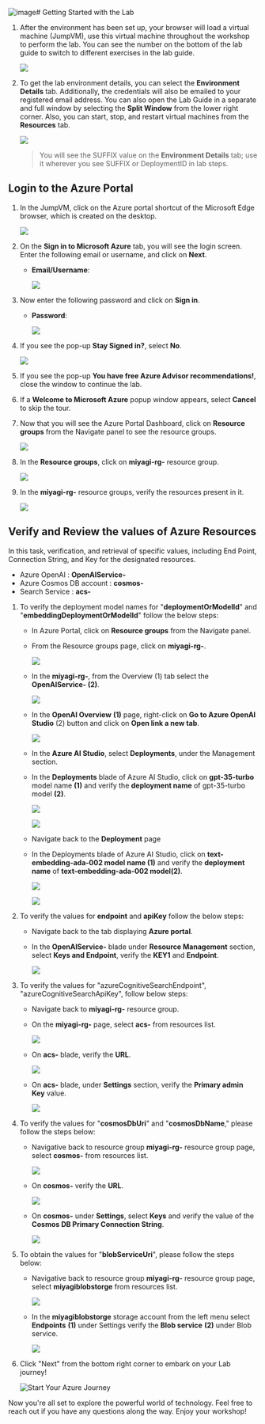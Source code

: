 ![image](https://github.com/shahanakattil/miyagi/assets/69720936/50620641-eeb1-4c75-a68c-abab726906d7)# Getting Started with the Lab

1. After the environment has been set up, your browser will load a virtual machine (JumpVM), use this virtual machine throughout the workshop to perform the lab. You can see the number on the bottom of the lab guide to switch to different exercises in the lab guide.

   ![](./Media/gettingstartedpagenew1.png)
 
1. To get the lab environment details, you can select the **Environment Details** tab. Additionally, the credentials will also be emailed to your registered email address. You can also open the Lab Guide in a separate and full window by selecting the **Split Window** from the lower right corner. Also, you can start, stop, and restart virtual machines from the **Resources** tab.

    ![](./Media/gettingstartedpagenew22.png.png)
   
   > You will see the SUFFIX value on the **Environment Details** tab; use it wherever you see SUFFIX or DeploymentID in lab steps.
 
## Login to the Azure Portal

1. In the JumpVM, click on the Azure portal shortcut of the Microsoft Edge browser, which is created on the desktop.

   ![](./Media/gettingstartpage3.png)

1. On the **Sign in to Microsoft Azure** tab, you will see the login screen. Enter the following email or username, and click on **Next**. 

   * **Email/Username**: **<inject key="AzureAdUserEmail"></inject>**

     ![](./Media/img4.png)
     
1. Now enter the following password and click on **Sign in**.
   
   * **Password**: **<inject key="AzureAdUserPassword"></inject>**

     ![](./Media/img5.png)
   
1. If you see the pop-up **Stay Signed in?**, select **No**.

      ![](./Media/img7.png)

1. If you see the pop-up **You have free Azure Advisor recommendations!**, close the window to continue the lab.

1. If a **Welcome to Microsoft Azure** popup window appears, select **Cancel** to skip the tour.
   
1. Now that you will see the Azure Portal Dashboard, click on **Resource groups** from the Navigate panel to see the resource groups.

   ![](./Media/img10.png)

1. In the **Resource groups**, click on **miyagi-rg-<inject key="DeploymentID" enableCopy="false"/>** resource group.

   ![](./Media/resource-group.png)

1. In the **miyagi-rg-<inject key="DeploymentID" enableCopy="false"/>** resource groups, verify the resources present in it.

   ![](./Media/rgname.png)

## Verify and Review the values of Azure Resources 

In this task, verification, and retrieval of specific values, including End Point, Connection String, and Key for the designated resources.

   - Azure OpenAI : **OpenAIService-<inject key="DeploymentID" enableCopy="false"/>** 
   - Azure Cosmos DB account : **cosmos-<inject key="DeploymentID" enableCopy="false"/>**
   - Search Service : **acs-<inject key="DeploymentID" enableCopy="false"/>**

1. To verify the deployment model names for "**deploymentOrModelId**" and "**embeddingDeploymentOrModelId**" follow the below steps:
   
      - In Azure Portal, click on **Resource groups** from the Navigate panel.

      - From the Resource groups page, click on **miyagi-rg-<inject key="DeploymentID" enableCopy="false"/>**.

         ![](./Media/image-rg-1.png)

      - In the **miyagi-rg-<inject key="DeploymentID" enableCopy="false"/>**, from the Overview (1) tab select the **OpenAIService-<inject key="DeploymentID" enableCopy="false"/> (2)**.

        ![](./Media/image-rg-2.png)

      - In the **OpenAI Overview** **(1)** page, right-click on **Go to Azure OpenAI Studio** (2) button and click on **Open link a new tab**.

         ![](./Media/image-rg-03.png) 
   
      - In the **Azure AI Studio**, select **Deployments**, under the Management section.

      - In the **Deployments** blade of Azure AI Studio, click on **gpt-35-turbo** model name **(1)** and verify the **deployment name** of gpt-35-turbo model **(2)**.

          ![](./Media/image-rg-7.png)
        
          ![](./Media/image-rg-8.png)
      
      -  Navigate back to the **Deployment** page

      - In the Deployments blade of Azure AI Studio, click on **text-embedding-ada-002 model name (1)** and verify the **deployment name** of **text-embedding-ada-002 model(2)**.
        
         ![](./Media/image-rg-10.png)

         ![](./Media/image-rg-11.png)

1. To verify the values for **endpoint** and **apiKey** follow the below steps:

   -  Navigate back to the tab displaying **Azure portal**. 

   -  In the **OpenAIService-<inject key="DeploymentID" enableCopy="false"/>** blade under **Resource Management** section, select **Keys and Endpoint**, verify the **KEY1** and **Endpoint**.
     
      ![](./Media/image-rg-3.png)

1. To verify the values for  "azureCognitiveSearchEndpoint", "azureCognitiveSearchApiKey", follow below steps:
   
   - Navigate back to **miyagi-rg-<inject key="DeploymentID" enableCopy="false"/>** resource group.

   - On the **miyagi-rg-<inject key="DeploymentID" enableCopy="false"/>** page, select **acs-<inject key="DeploymentID" enableCopy="false"/>** from resources list.

      ![](./Media/image-rg-12.png)
 
   - On **acs-<inject key="DeploymentID" enableCopy="false"/>** blade, verify the **URL**.
   
      ![](./Media/image-rg-13.png)

   - On **acs-<inject key="DeploymentID" enableCopy="false"/>** blade, under **Settings** section, verify the **Primary admin Key** value.
   
      ![](./Media/image-rg-14.png)

1. To verify the values for "**cosmosDbUri**" and "**cosmosDbName**," please follow the steps below:

   - Navigative back to resource group **miyagi-rg-<inject key="DeploymentID" enableCopy="false"/>** resource group page, select **cosmos-<inject key="DeploymentID" enableCopy="false"/>** from resources list.

     ![](./Media/image-rg-15.png)

   - On **cosmos-<inject key="DeploymentID" enableCopy="false"/>** verify the **URL**.
     
     ![](./Media/image-rg-16.png)

   - On **cosmos-<inject key="DeploymentID" enableCopy="false"/>** under **Settings**, select **Keys** and verify the value of the **Cosmos DB Primary Connection String**.

     ![](./Media/cs.png)

1. To obtain the values for  "**blobServiceUri**", please follow the steps below:

   - Navigative back to resource group **miyagi-rg-<inject key="DeploymentID" enableCopy="false"/>** resource group page, select **miyagiblobstorge<inject key="DeploymentID" enableCopy="false"/>** from resources list.

     ![](./Media/select-storage-account.png)

   - In the **miyagiblobstorge<inject key="DeploymentID" enableCopy="false"/>** storage account from the left menu select **Endpoints** **(1)** under Settings verify the **Blob service** **(2)** under Blob service.

     ![](./Media/blob-storage-endpoint.png)

1. Click "Next" from the bottom right corner to embark on your Lab journey!
 
     ![Start Your Azure Journey](./Media/next-1.png)
 
Now you're all set to explore the powerful world of technology. Feel free to reach out if you have any questions along the way. Enjoy your workshop!
